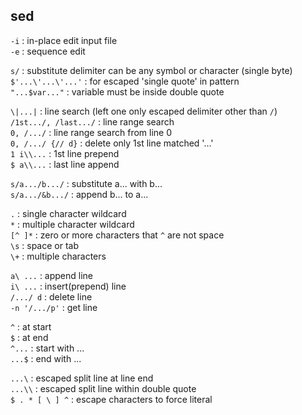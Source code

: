sed
---

`-i` : in-place edit input file  
`-e` : sequence edit  

`s/` : substitute delimiter can be any symbol or character (single byte)  
`$'...\'...\'...'` : for escaped 'single quote' in pattern  
`"...$var..."` : variable must be inside double quote  

`\|...|` : line search (left one only escaped delimiter other than `/`)  
`/1st.../, /last.../` : line range search  
`0, /.../` : line range search from line 0  
`0, /.../ {// d}` : delete only 1st line matched '...'  
`1 i\\...` : 1st line prepend  
`$ a\\...` : last line append

`s/a.../b.../` : substitute a... with b...  
`s/a.../&b.../` : append b... to a...  

`.` : single character wildcard  
`*` : multiple character wildcard  
`[^ ]*` : zero or more characters that `^` are not space  
`\s` : space or tab  
`\+` : multiple characters  

`a\ ...` : append line  
`i\ ...` : insert(prepend) line  
`/.../ d` : delete line  
`-n '/.../p'` : get line  

`^` : at start  
`$` : at end  
`^...` : start with ...  
`...$` : end with ...  

`...\` : escaped split line at line end  
`...\\` : escaped split line within double quote  
`$ . * [ \ ] ^` : escape characters to force literal  
